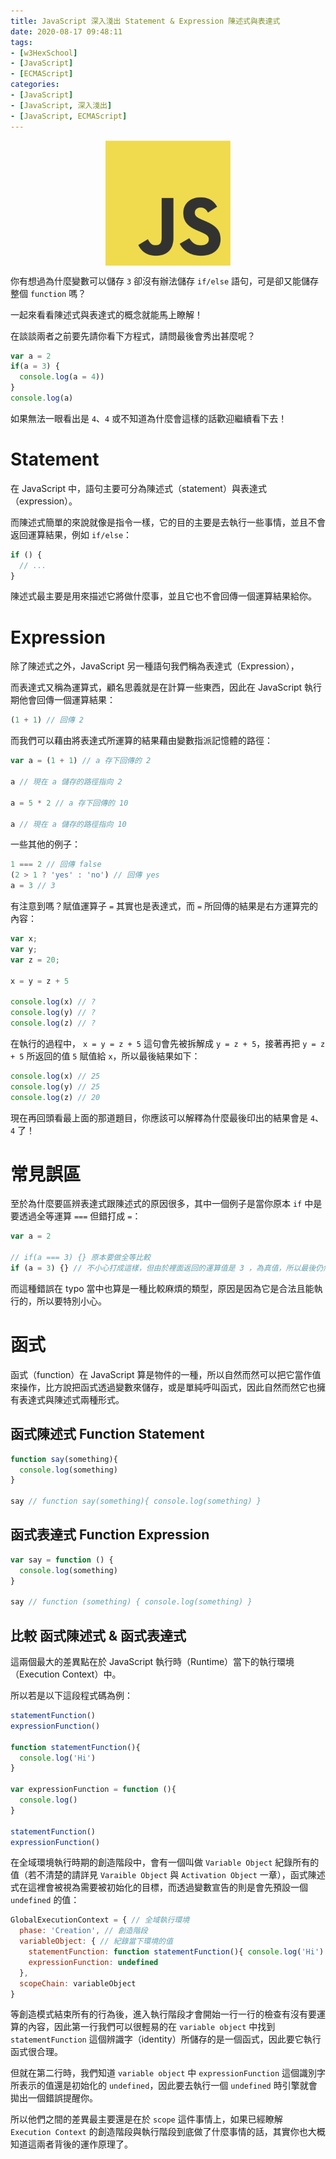 ```yaml
---
title: JavaScript 深入淺出 Statement & Expression 陳述式與表達式
date: 2020-08-17 09:48:11
tags:
- [w3HexSchool]
- [JavaScript]
- [ECMAScript]
categories: 
- [JavaScript]
- [JavaScript, 深入淺出]
- [JavaScript, ECMAScript]
---
```


<div style="display:flex;justify-content:center;">
  <img style="object-fit:cover;" src='/images/JavaScript/JavaScript-logo.png' width='200px' height='200px' />
</div>

你有想過為什麼變數可以儲存 `3` 卻沒有辦法儲存 `if/else` 語句，可是卻又能儲存整個 `function` 嗎？

一起來看看陳述式與表達式的概念就能馬上瞭解！

<!-- more -->

在談談兩者之前要先請你看下方程式，請問最後會秀出甚麼呢？

```js
var a = 2
if(a = 3) {
  console.log(a = 4))
}
console.log(a)
```

如果無法一眼看出是 `4`、`4` 或不知道為什麼會這樣的話歡迎繼續看下去！

# Statement

在 JavaScript 中，語句主要可分為陳述式（statement）與表達式（expression）。

而陳述式簡單的來說就像是指令一樣，它的目的主要是去執行一些事情，並且不會返回運算結果，例如 `if/else`：

```js
if () {
  // ...
}
```

陳述式最主要是用來描述它將做什麼事，並且它也不會回傳一個運算結果給你。

# Expression

除了陳述式之外，JavaScript 另一種語句我們稱為表達式（Expression），

而表達式又稱為運算式，顧名思義就是在計算一些東西，因此在 JavaScript 執行期他會回傳一個運算結果：

```js
(1 + 1) // 回傳 2
```

而我們可以藉由將表達式所運算的結果藉由變數指派記憶體的路徑：

```js
var a = (1 + 1) // a 存下回傳的 2

a // 現在 a 儲存的路徑指向 2

a = 5 * 2 // a 存下回傳的 10

a // 現在 a 儲存的路徑指向 10
```

一些其他的例子：

```js
1 === 2 // 回傳 false
(2 > 1 ? 'yes' : 'no') // 回傳 yes
a = 3 // 3
```

有注意到嗎？賦值運算子 `=` 其實也是表達式，而 `=` 所回傳的結果是右方運算完的內容：

```js
var x;
var y;
var z = 20;

x = y = z + 5

console.log(x) // ?
console.log(y) // ?
console.log(z) // ?
```

在執行的過程中， `x = y = z + 5` 這句會先被拆解成 `y = z + 5`，接著再把 `y = z + 5` 所返回的值 `5` 賦值給 `x`，所以最後結果如下：

```js
console.log(x) // 25
console.log(y) // 25
console.log(z) // 20
```

現在再回頭看最上面的那道題目，你應該可以解釋為什麼最後印出的結果會是 `4`、`4` 了！

# 常見誤區

至於為什麼要區辨表達式跟陳述式的原因很多，其中一個例子是當你原本 `if` 中是要透過全等運算 `===` 但錯打成 `=`：

```js
var a = 2

// if(a === 3) {} 原本要做全等比較
if (a = 3) {} // 不小心打成這樣，但由於裡面返回的運算值是 3 ，為真值，所以最後仍然能通過 if 執行內部的東西。
```

而這種錯誤在 typo 當中也算是一種比較麻煩的類型，原因是因為它是合法且能執行的，所以要特別小心。

# 函式

函式（function）在 JavaScript 算是物件的一種，所以自然而然可以把它當作值來操作，比方說把函式透過變數來儲存，或是單純呼叫函式，因此自然而然它也擁有表達式與陳述式兩種形式。

## 函式陳述式 Function Statement

```js
function say(something){
  console.log(something)
}

say // function say(something){ console.log(something) }
```

## 函式表達式 Function Expression

```js
var say = function () {
  console.log(something)
}

say // function (something) { console.log(something) }
```

## 比較 函式陳述式 & 函式表達式

這兩個最大的差異點在於 JavaScript 執行時（Runtime）當下的執行環境（Execution Context）中。



所以若是以下這段程式碼為例：

```js
statementFunction()
expressionFunction()

function statementFunction(){
  console.log('Hi')
}

var expressionFunction = function (){
  console.log()
}

statementFunction()
expressionFunction()
```

在全域環境執行時期的創造階段中，會有一個叫做 `Variable Object` 紀錄所有的值（若不清楚的請詳見 `Varaible Object` 與 `Activation Object` 一章），函式陳述式在這裡會被視為需要被初始化的目標，而透過變數宣告的則是會先預設一個
 `undefined` 的值：

```js
GlobalExecutionContext = { // 全域執行環境
  phase: 'Creation', // 創造階段
  variableObject: { // 紀錄當下環境的值
    statementFunction: function statementFunction(){ console.log('Hi') },
    expressionFunction: undefined
  },
  scopeChain: variableObject
}
```

等創造模式結束所有的行為後，進入執行階段才會開始一行一行的檢查有沒有要運算的內容，因此第一行我們可以很輕易的在 `variable object` 中找到 `statementFunction` 這個辨識字（identity）所儲存的是一個函式，因此要它執行函式很合理。

但就在第二行時，我們知道 `variable object` 中 `expressionFunction` 這個識別字所表示的值還是初始化的 `undefined`，因此要去執行一個 `undefined` 時引擎就會拋出一個錯誤提醒你。

所以他們之間的差異最主要還是在於 `scope` 這件事情上，如果已經瞭解 `Execution Context` 的創造階段與執行階段到底做了什麼事情的話，其實你也大概知道這兩者背後的運作原理了。